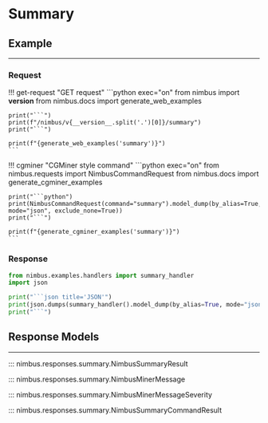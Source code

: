 # Summary

## Example
---

### Request
!!! get-request "GET request"
    ```python exec="on"
    from nimbus import __version__
    from nimbus.docs import generate_web_examples

    print("```")
    print(f"/nimbus/v{__version__.split('.')[0]}/summary")
    print("```")

    print(f"{generate_web_examples('summary')}")
    ```


!!! cgminer "CGMiner style command"
    ```python exec="on"
    from nimbus.requests import NimbusCommandRequest
    from nimbus.docs import generate_cgminer_examples


    print("```python")
    print(NimbusCommandRequest(command="summary").model_dump(by_alias=True, mode="json", exclude_none=True))
    print("```")

    print(f"{generate_cgminer_examples('summary')}")
    ```

### Response
```python exec="on"
from nimbus.examples.handlers import summary_handler
import json

print("```json title='JSON'")
print(json.dumps(summary_handler().model_dump(by_alias=True, mode="json"), indent=4))
print("```")
```


## Response Models
---

::: nimbus.responses.summary.NimbusSummaryResult

::: nimbus.responses.summary.NimbusMinerMessage

::: nimbus.responses.summary.NimbusMinerMessageSeverity

::: nimbus.responses.summary.NimbusSummaryCommandResult
